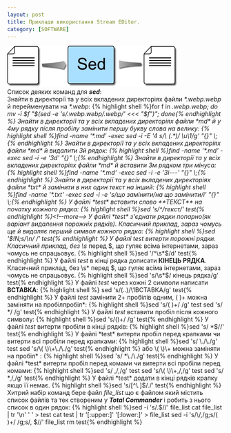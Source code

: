 ```yaml
---
layout: post
title: Приклади використання Stream EDitor.
category: [SOFTWARE]
---
```

![sed logo](/assets/media/sed-stream-editor.webp?style=head)  
Список деяких команд для ***sed***:  
Знайти в директорії та у всіх вкладених директоріях файли _*.webp.webp_ й перейменувати на _*.webp_:
    {% highlight shell %}for f in *.webp.webp; do mv -i $f "$(sed -e 's/.webp.webp/.webp/' <<< "$f")"; done{% endhighlight %}
Знайти в директорії та у всіх вкладених директоріях файли *md* й у 4му рядку після пробілу замінити першу букву слова на велику:
    {% highlight shell %}find -name '*.md' -exec sed -i -E '4 s/\ (.*)/ \u\1/g' "{}" \;{% endhighlight %}
Знайти в директорії та у всіх вкладених директоріях файли *md* й видалити 3й рядок:
    {% highlight shell %}find -name '*.md' -exec sed -i -e '3d' "{}" \;{% endhighlight %}
Знайти в директорії та у всіх вкладених директоріях файли *md* й вставити 3м рядком три мінуса:
    {% highlight shell %}find -name '*.md' -exec sed -i -e '3i---' "{}" \;{% endhighlight %}
Знайти в директорії та у всіх вкладених директоріях файли *txt* й замінити в них один текст на інший:
    {% highlight shell %}find -name '*.txt' -exec sed -i -e 's/що замінити/на що замінити/i' "{}" \;{% endhighlight %}
У файлі *test* вставити слово **ТЕКСТ** на початку кожного рядка:
    {% highlight shell %}sed 's/^/текст/' test{% endhighlight %}<!--more-->
У файлі *test* з'єднати рядки попарно(як варіант видалення порожніх рядків). Класичний приклад, зараз чомусь ще й видаляє перший символ кожного рядка:
    {% highlight shell %}sed '$!N;s/\n/ /' test{% endhighlight %}
У файлі *test* витерти порожні рядки. Класичний приклад, без \s* перед $, що гуляє всіма інтернетами, зараз чомусь не спрацьовує.
    {% highlight shell %}sed '/^\s*$/d' test{% endhighlight %}
У файлі *test* в кінці рядка дописати **КІНЕЦЬ РЯДКА**. Класичний приклад, без \s* перед $, що гуляє всіма інтернетами, зараз чомусь не спрацьовує.
    {% highlight shell %}sed 's/\s*$/ кінець рядка/g' test{% endhighlight %}
У файлі *test* через кожні 2 символи написати **ВСТАВКА**:
    {% highlight shell %} sed 's/\(..\)/\1ВСТАВКА/g' test{% endhighlight %}
У файлі *test* замінити 2+ пробілів одним, \( \)\+ можна заміняти на  пробілпробіл*:
    {% highlight shell %}sed 's/\( \)\+/ /g' test
sed 's/  */ /g' test{% endhighlight %}
У файлі *test* вставити пробіл після кожного символу:
    {% highlight shell %}sed 's/\(\)\+/ /g' test{% endhighlight %}
У файлі *test* витерти пробіли в кінці рядків:
    {% highlight shell %}sed 's/ *$//' test{% endhighlight %}
У файлі *test* витерти пробіл перед крапками чи витерти всі пробіли перед крапками:
    {% highlight shell %}sed 's/ \./\./g' test
sed 's/\( \)\+\./\./g' test{% endhighlight %}
або \( \)\+ можна заміняти на  пробіл* :
    {% highlight shell %}sed 's/ *\./\./g' test{% endhighlight %}
У файлі *test* витерти пробіл перед комами чи витерти всі пробіли перед комами:
    {% highlight shell %}sed 's/ ,/,/g' test
sed 's/\( \)\+,/,/g' test
sed 's/ *,/,/g' test{% endhighlight %}
У файлі *test* додати в кінці рядків крапку якщо її немає.
    {% highlight shell %}sed 's/[^\.]$/./' test{% endhighlight %}
Хитрий набір команд бере файл *file_list* що є файлом який містить список файлів та тек створеним у ***Total Commander*** і робить з нього список в один рядок:
    {% highlight shell %}sed -i 's/.$//' file_list
cat file_list | tr '\n' ' ' > test
cat test | tr '[:upper:]' '[:lower:]' > file_list
sed -i 's/\\/,/g;s/\( \)\+/ /g;s/, $//' file_list
rm test{% endhighlight %}

